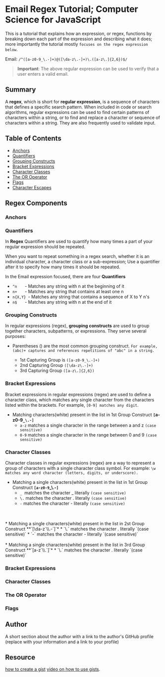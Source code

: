 # Email Regex Tutorial; Computer Science for JavaScript

This is a tutorial that explains how an expression, or regex, functions by breaking down each part of the expression and describing what it does; more importantly the tutorial mostly `focuses on the regex expression below`.

Email: `/^([a-z0-9_\.-]+)@([\da-z\.-]+)\.([a-z\.]{2,6})$/`
> **Important**: The above regular expression can be used to verify that a user enters a valid email.


## Summary

A **regex**, which is short for **regular expression**, is a sequence of characters that defines a specific search pattern. When included in code or search algorithms, regular expressions can be used to find certain patterns of characters within a string, or to find and replace a character or sequence of characters within a string. They are also frequently used to validate input. 

## Table of Contents

- [Anchors](#anchors)
- [Quantifiers](#quantifiers)
- [Grouping Constructs](#grouping-constructs)
- [Bracket Expressions](#bracket-expressions)
- [Character Classes](#character-classes)
- [The OR Operator](#the-or-operator)
- [Flags](#flags)
- [Character Escapes](#character-escapes)

## Regex Components

### Anchors

### Quantifiers

In **Regex** Quantifiers are used to quantify how many times a part of your regular expression should be repeated. 

When you want to repeat something in a regex search, whether it is an individual character, a character class or a sub-expression; Use a quantifier after it to specify how many times it should be repeated.

In the Email expression focused, there are four **Quantifiers** 

* `^n   `	-    Matches any string with n at the beginning of it
* `n+   `	-    Matches any string that contains at least one n
* `n{X,Y} `-	 Matches any string that contains a sequence of X to Y n's
* `n$   `	-    Matches any string with n at the end of it

### Grouping Constructs


In regular expressions (regex), **grouping constructs** are used to group together characters, subpatterns, or expressions. They serve several purposes:

* Parentheses () are the most common grouping construct. `For example, (abc)+ captures and references repetitions of "abc" in a string.`

    * 1st Capturing Group is `([a-z0-9_\.-]+)`
    * 2nd Capturing Group `([\da-z\.-]+)`
    * 3rd Capturing Group `([a-z\.]{2,6})`

### Bracket Expressions

Bracket expressions in regular expressions (regex) are used to define a character class, which matches any single character from the characters listed within the brackets. For example,  `[0-9] matches any digit`.

* Matching characters(white) present in the list in 1st Group Construct **`[`a-z0-9`_\.-]`**
    * `a-z` matches a single character in the range between a and z `(case sensitive)`
    * `0-9` matches a single character in the range between 0 and 9 `(case sensitive)`


### Character Classes

Character classes in regular expressions (regex) are a way to represent a group of characters with a single character class symbol. For example: `\w matches any word character (letters, digits, or underscore).`

* Matching a single characters(white) present in the list in 1st Group Construct **`[a-z0-9`_\\.-`]`**
    * `_ `matches the character _ literally `(case sensitive)`
    * `\.` matches the character . literally `(case sensitive)`
    * `-` matches the character - literally `(case sensitive)`
<br>
<br>
* Matching a single characters(white) present in the list in 2st Group Construct **`[\da-z`\\.-`]`*
    * `\.` matches the character . literally `(case sensitive)`
    * `-` matches the character - literally `(case sensitive)`
<br>
<br>
* Matching a single characters(white) present in the list in 3rd Group Construct **`[a-z`\\.`]`*
    * `\.` matches the character . literally `(case sensitive)`

### Bracket Expressions

### Character Classes

### The OR Operator

### Flags


## Author

A short section about the author with a link to the author's GitHub profile (replace with your information and a link to your profile)

## Resource
[how to create a gist](https://help.github.com/en/github/writing-on-github/creating-gists)
[video on how to use gists](https://www.youtube.com/watch?v=wc2NlcWjQHw).
